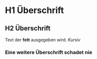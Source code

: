 # H1 Überschrift

## H2 Überschrift

Text der **fett** ausgegeben wird. *Kursiv*

 ### Eine weitere Überschrift schadet nie
